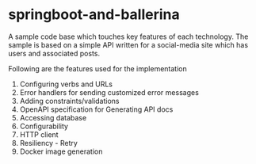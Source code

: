 # springboot-and-ballerina

A sample code base which touches key features of each technology. The sample is based on a simple API written for a social-media site which has users and associated posts. 

Following are the features used for the implementation

1. Configuring verbs and URLs
2. Error handlers for sending customized error messages
3. Adding constraints/validations
4. OpenAPI specification for Generating API docs
5. Accessing database
6. Configurability
7. HTTP client 
8. Resiliency - Retry
9. Docker image generation